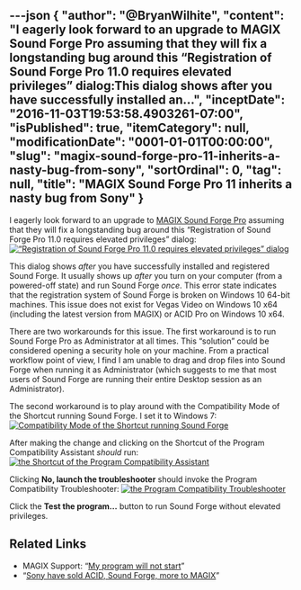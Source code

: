 ---json
{
  "author": "@BryanWilhite",
  "content": "I eagerly look forward to an upgrade to MAGIX Sound Forge Pro assuming that they will fix a longstanding bug around this “Registration of Sound Forge Pro 11.0 requires elevated privileges” dialog:This dialog shows after you have successfully installed an...",
  "inceptDate": "2016-11-03T19:53:58.4903261-07:00",
  "isPublished": true,
  "itemCategory": null,
  "modificationDate": "0001-01-01T00:00:00",
  "slug": "magix-sound-forge-pro-11-inherits-a-nasty-bug-from-sony",
  "sortOrdinal": 0,
  "tag": null,
  "title": "MAGIX Sound Forge Pro 11 inherits a nasty bug from Sony"
}
---

I eagerly look forward to an upgrade to [MAGIX Sound Forge Pro](http://www.magix-audio.com/us/sound-forge/) assuming that they will fix a longstanding bug around this “Registration of Sound Forge Pro 11.0 requires elevated privileges” dialog:
[<img alt="“Registration of Sound Forge Pro 11.0 requires elevated privileges” dialog" src="https://farm6.staticflickr.com/5476/30503921021_a3741768d5_o_d.png">](https://www.flickr.com/photos/wilhite/30503921021/in/dateposted-public/ "“Registration of Sound Forge Pro 11.0 requires elevated privileges” dialog")

This dialog shows *after* you have successfully installed and registered Sound Forge. It usually shows up *after* you turn on your computer (from a powered-off state) and run Sound Forge *once*. This error state indicates that the registration system of Sound Forge is broken on Windows 10 64-bit machines. This issue does not exist for Vegas Video on Windows 10 x64 (including the latest version from MAGIX) or ACID Pro on Windows 10 x64.

There are two workarounds for this issue. The first workaround is to run Sound Forge Pro as Administrator at all times. This “solution” could be considered opening a security hole on your machine. From a practical workflow point of view, I find I am unable to drag and drop files into Sound Forge when running it as Administrator (which suggests to me that most users of Sound Forge are running their entire Desktop session as an Administrator).

The second workaround is to play around with the Compatibility Mode of the Shortcut running Sound Forge. I set it to Windows 7:
[<img alt="Compatibility Mode of the Shortcut running Sound Forge" src="https://farm6.staticflickr.com/5654/30503920961_d7f8b7a466_o_d.png">](https://www.flickr.com/photos/wilhite/30503920961/in/dateposted-public/ "Compatibility Mode of the Shortcut running Sound Forge")

After making the change and clicking on the Shortcut of the Program Compatibility Assistant *should* run:
[<img alt="the Shortcut of the Program Compatibility Assistant" src="https://farm6.staticflickr.com/5500/29958085263_8cd5e82006_o_d.png">](https://www.flickr.com/photos/wilhite/29958085263/in/dateposted-public/ "the Shortcut of the Program Compatibility Assistant")

Clicking **No, launch the troubleshooter** should invoke the Program Compatibility Troubleshooter:
[<img alt="the Program Compatibility Troubleshooter" src="https://farm6.staticflickr.com/5683/29958085413_19e0f45661_o_d.png">](https://www.flickr.com/photos/wilhite/29958085413/in/dateposted-public/ "the Program Compatibility Troubleshooter")

Click the **Test the program…** button to run Sound Forge without elevated privileges.

## Related Links

*   MAGIX Support: “[My program will not start](https://support2.magix.com/customer/en/faq/my-program-will-not-start-2)”
*   “[Sony have sold ACID, Sound Forge, more to MAGIX](http://cdm.link/2016/06/sony-just-sold-acid-sound-forge-magix/)”
